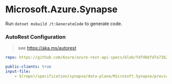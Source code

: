 # Microsoft.Azure.Synapse

Run `dotnet msbuild /t:GenerateCode` to generate code.

### AutoRest Configuration
> see https://aka.ms/autorest

```yaml
repo: https://github.com/Azure/azure-rest-api-specs/blob/fdf4bbfd7a73b28960d3a62490440345d6f2e8e3
```

``` yaml
public-clients: true
input-file:
    - $(repo)/specification/synapse/data-plane/Microsoft.Synapse/preview/2019-06-01-preview/artifacts.json
```
